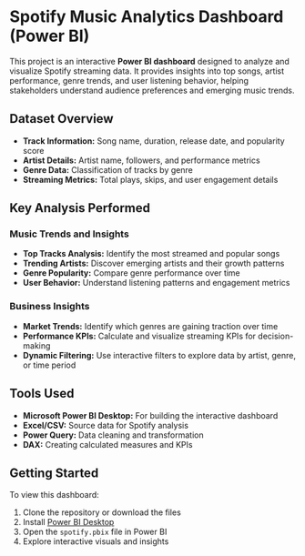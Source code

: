 <!DOCTYPE html>
<html lang="en">
<head>
  <meta charset="UTF-8">
  <meta name="viewport" content="width=device-width, initial-scale=1.0">
  <meta name="description" content="Spotify Music Analytics Dashboard using Power BI: track popularity, artist insights, genre trends, and user listening behavior.">
  <title>Spotify Music Analytics Dashboard</title>
</head>
<body>
  <h1>Spotify Music Analytics Dashboard (Power BI)</h1>

  <p>
    This project is an interactive <strong>Power BI dashboard</strong> designed to analyze and visualize Spotify streaming data. 
    It provides insights into top songs, artist performance, genre trends, and user listening behavior, helping stakeholders 
    understand audience preferences and emerging music trends.
  </p>

  <h2>Dataset Overview</h2>
  <ul>
    <li><strong>Track Information:</strong> Song name, duration, release date, and popularity score</li>
    <li><strong>Artist Details:</strong> Artist name, followers, and performance metrics</li>
    <li><strong>Genre Data:</strong> Classification of tracks by genre</li>
    <li><strong>Streaming Metrics:</strong> Total plays, skips, and user engagement details</li>
  </ul>

  <h2>Key Analysis Performed</h2>

  <h3>Music Trends and Insights</h3>
  <ul>
    <li><strong>Top Tracks Analysis:</strong> Identify the most streamed and popular songs</li>
    <li><strong>Trending Artists:</strong> Discover emerging artists and their growth patterns</li>
    <li><strong>Genre Popularity:</strong> Compare genre performance over time</li>
    <li><strong>User Behavior:</strong> Understand listening patterns and engagement metrics</li>
  </ul>

  <h3>Business Insights</h3>
  <ul>
    <li><strong>Market Trends:</strong> Identify which genres are gaining traction over time</li>
    <li><strong>Performance KPIs:</strong> Calculate and visualize streaming KPIs for decision-making</li>
    <li><strong>Dynamic Filtering:</strong> Use interactive filters to explore data by artist, genre, or time period</li>
  </ul>

  <h2>Tools Used</h2>
  <ul>
    <li><strong>Microsoft Power BI Desktop:</strong> For building the interactive dashboard</li>
    <li><strong>Excel/CSV:</strong> Source data for Spotify analysis</li>
    <li><strong>Power Query:</strong> Data cleaning and transformation</li>
    <li><strong>DAX:</strong> Creating calculated measures and KPIs</li>
  </ul>

  <h2>Getting Started</h2>
  <p>To view this dashboard:</p>
  <ol>
    <li>Clone the repository or download the files</li>
    <li>Install <a href="https://powerbi.microsoft.com/desktop/" target="_blank">Power BI Desktop</a></li>
    <li>Open the <code>spotify.pbix</code> file in Power BI</li>
    <li>Explore interactive visuals and insights</li>
  </ol>

</body>
</html>
